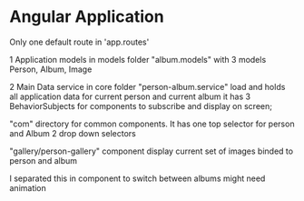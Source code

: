 # Angular Application


Only one default route in 'app.routes'

1 Application models  in models folder "album.models" with 3 models  Person, Album, Image

2 Main Data service in core folder "person-album.service" load and holds all application data for current person and current album
it has 3 BehaviorSubjects for components to subscribe and display on screen;

"com" directory for common components. It has one top selector for person and Album 2 drop down selectors

"gallery/person-gallery" component display  current set of images binded to person and album

 I separated this in component to switch between albums might need animation
